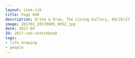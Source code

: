 ```yaml
---
layout: item.njk
title: Page 046
description: Drink & Draw, The Living Gallery, 04/26/17
image: 201702_20170805_0052.jpg
date: 2017-04
ID: 2017-red-sketchbook
tags:  
- life drawing 
- people
---
```

